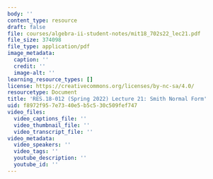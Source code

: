 ```yaml
---
body: ''
content_type: resource
draft: false
file: courses/algebra-ii-student-notes/mit18_702s22_lec21.pdf
file_size: 374098
file_type: application/pdf
image_metadata:
  caption: ''
  credit: ''
  image-alt: ''
learning_resource_types: []
license: https://creativecommons.org/licenses/by-nc-sa/4.0/
resourcetype: Document
title: 'RES.18-012 (Spring 2022) Lecture 21: Smith Normal Form'
uid: f8972f95-7e73-40e5-b5c5-30c509fef747
video_files:
  video_captions_file: ''
  video_thumbnail_file: ''
  video_transcript_file: ''
video_metadata:
  video_speakers: ''
  video_tags: ''
  youtube_description: ''
  youtube_id: ''
---
```

